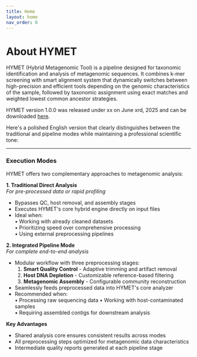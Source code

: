 ```yaml
---
title: Home
layout: home
nav_order: 0
---
```


# About HYMET
HYMET (Hybrid Metagenomic Tool) is a pipeline designed for taxonomic identification and analysis of metagenomic sequences. It combines k-mer screening with smart alignment system that dynamically switches between high-precision and efficient tools depending on the genomic characteristics of the sample, followed by taxonomic assignment using exact matches and weighted lowest common ancestor strategies. 

HYMET version 1.0.0 was released under xx on June xrd, 2025 and can be downloaded [here](https://github.com/inesbmartins02/HYMET2/releases).


Here's a polished English version that clearly distinguishes between the traditional and pipeline modes while maintaining a professional scientific tone:

---

### **Execution Modes**

HYMET offers two complementary approaches to metagenomic analysis:

**1. Traditional Direct Analysis**  
*For pre-processed data or rapid profiling*  
- Bypasses QC, host removal, and assembly stages  
- Executes HYMET's core hybrid engine directly on input files  
- Ideal when:  
  • Working with already cleaned datasets  
  • Prioritizing speed over comprehensive processing  
  • Using external preprocessing pipelines  

**2. Integrated Pipeline Mode**  
*For complete end-to-end analysis*  
- Modular workflow with three preprocessing stages:  
  1. **Smart Quality Control** - Adaptive trimming and artifact removal  
  2. **Host DNA Depletion** - Customizable reference-based filtering  
  3. **Metagenomic Assembly** - Configurable community reconstruction  
- Seamlessly feeds preprocessed data into HYMET's core analyzer  
- Recommended when:  
  • Processing raw sequencing data 
  • Working with host-contaminated samples  
  • Requiring assembled contigs for downstream analysis  

**Key Advantages**  
- Shared analysis core ensures consistent results across modes  
- All preprocessing steps optimized for metagenomic data characteristics  
- Intermediate quality reports generated at each pipeline stage
  


